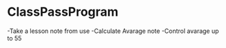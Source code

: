 # ClassPassProgram

-Take a lesson note from use
-Calculate Avarage note
-Control avarage up to 55

